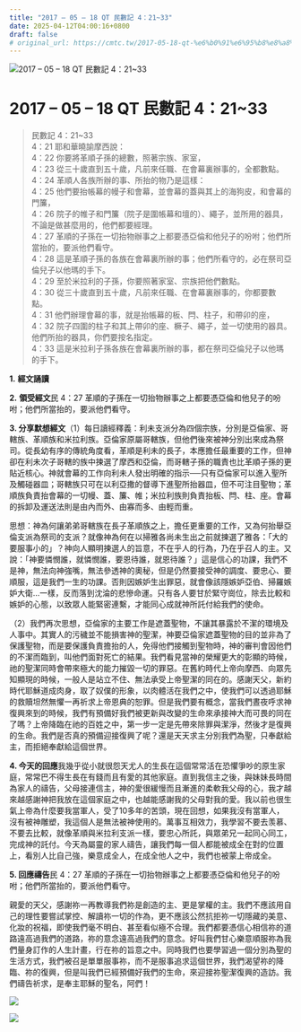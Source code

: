 ```yaml
---
title: "2017 – 05 – 18 QT 民數記 4：21~33"
date: 2025-04-12T04:00:16+0800
draft: false
# original_url: https://cmtc.tw/2017-05-18-qt-%e6%b0%91%e6%95%b8%e8%a8%98-4%ef%bc%9a2133
---
```


![2017 – 05 – 18 QT 民數記 4：21~33](/images/qt.jpg   "2017 – 05 – 18 QT 民數記 4：21~33")

# 2017 – 05 – 18 QT 民數記 4：21~33

> 民數記 4：21~33  
> 4：21 耶和華曉諭摩西說：  
> 4：22 你要將革順子孫的總數，照著宗族、家室，  
> 4：23 從三十歲直到五十歲，凡前來任職、在會幕裏辦事的，全都數點。  
> 4：24 革順人各族所辦的事、所抬的物乃是這樣：  
> 4：25 他們要抬帳幕的幔子和會幕，並會幕的蓋與其上的海狗皮，和會幕的門簾，  
> 4：26 院子的帷子和門簾（院子是圍帳幕和壇的）、繩子，並所用的器具，不論是做甚麼用的，他們都要經理。  
> 4：27 革順的子孫在一切抬物辦事之上都要憑亞倫和他兒子的吩咐；他們所當抬的，要派他們看守。  
> 4：28 這是革順子孫的各族在會幕裏所辦的事；他們所看守的，必在祭司亞倫兒子以他瑪的手下。  
> 4：29 至於米拉利的子孫，你要照著家室、宗族把他們數點。  
> 4：30 從三十歲直到五十歲，凡前來任職、在會幕裏辦事的，你都要數點。  
> 4：31 他們辦理會幕的事，就是抬帳幕的板、閂、柱子，和帶卯的座，  
> 4：32 院子四圍的柱子和其上帶卯的座、橛子、繩子，並一切使用的器具。他們所抬的器具，你們要按名指定。  
> 4：33 這是米拉利子孫各族在會幕裏所辦的事，都在祭司亞倫兒子以他瑪的手下。

**1.** **經文誦讀**

**2.** **領受經文**民 4：27 革順的子孫在一切抬物辦事之上都要憑亞倫和他兒子的吩咐；他們所當抬的，要派他們看守。

**3. 分享默想經文**（1）每日讀經釋義：利未支派分為四個宗族，分別是亞倫家、哥轄族、革順族和米拉利族。亞倫家原屬哥轄族，但他們後來被神分別出來成為祭司。從長幼有序的傳統角度看，革順是利未的長子，本應擔任最重要的工作，但神卻在利未次子哥轄的族中揀選了摩西和亞倫，而哥轄子孫的職責也比革順子孫的更貼近核心。神就會幕的工作向利未人發出明確的指示──只有亞倫家可以進入聖所及觸碰器皿；哥轄族只可在以利亞撒的督導下進聖所抬器皿，但不可注目聖物；革順族負責抬會幕的一切幔、蓋、簾、帷；米拉利族則負責抬板、閂、柱、座。會幕的拆卸及運送法則是由內而外、由寡而多、由輕而重。

思想：神為何讓弟弟哥轄族在長子革順族之上，擔任更重要的工作，又為何抬舉亞倫支派為祭司的支派？就像神為何在以掃雅各尚未生出之前就揀選了雅各：「大的要服事小的」？神向人顯明揀選人的旨意，不在乎人的行為，乃在乎召人的主。又說：「神要憐憫誰，就憐憫誰，要恩待誰，就恩待誰？」這是信心的功課，我們不是神，無法向神強嘴，無法參透神的奧秘，但是仍然要接受神的調度、要忠心、要順服，這是我們一生的功課。否則因嫉妒生出罪惡，就會像該隱嫉妒亞伯、掃羅嫉妒大衛…一樣，反而落到沈淪的悲慘命運。只有各人要甘於緊守崗位，除去比較和嫉妒的心態，以致眾人能緊密連繫，才能同心成就神所託付給我們的使命。

（2）我們再次思想，亞倫家的主要工作是遮蓋聖物，不讓其暴露於不潔的環境及人事中。其實人的污穢並不能損害神的聖潔，神要亞倫家遮蓋聖物的目的並非為了保護聖物，而是要保護負責擔抬的人，免得他們接觸到聖物時，神的審判會因他們的不潔而臨到，叫他們面對死亡的結果。我們看見當神的榮耀更大的彰顯的時候，祂的聖潔同時會帶來極大的能力摧毀一切的罪惡。在舊約時代上帝向摩西、向眾先知顯現的時候，一般人是站立不住、無法承受上帝聖潔的同在的。感謝天父，新約時代耶穌道成肉身，取了奴僕的形象，以肉體活在我們之中，使我們可以透過耶穌的救贖坦然無懼一再祈求上帝恩典的恕罪。但是我們要有概念，當我們晝夜呼求神復興來到的時候，我們有預備好我們被更新與改變的生命來承接神大而可畏的同在了嗎？上帝降臨在祂的百姓之中，第一步一定是先帶來除罪與潔淨，然後才是復興的生命。我們是否真的預備迎接復興了呢？還是天天求主分別我們為聖，只奉獻給主，而拒絕奉獻給這個世界。

**4. 今天的回應**我幾乎從小就很怨天尤人的生長在這個常常活在恐懼爭吵的原生家庭，常常巴不得生長在有錢而且有愛的其他家庭。直到我信主之後，與妹妹長時間為家人的禱告，父母接連信主，神的愛很緩慢而且漸進的柔軟我父母的心，我才越來越感謝神把我放在這個家庭之中，也越能感謝我的父母對我的愛。我以前也很生氣上帝為什麼要我當軍人，受了10多年的苦頭，現在回想，如果我沒有當軍人，沒有被神雕塑，我這個人是無法被神使用的。萬事互相效力，我學習不要去羡慕、不要去比較，就像革順與米拉利支派一樣，要忠心所託，與眾弟兄一起同心同工，完成神的託付。今天為屬靈的家人禱告，讓我們每一個人都能被成全在對的位置上，看別人比自己強，樂意成全人，在成全他人之中，我們也被蒙上帝成全。

**5. 回應禱告**民 4：27 革順的子孫在一切抬物辦事之上都要憑亞倫和他兒子的吩咐；他們所當抬的，要派他們看守。

親愛的天父，感謝祢一再教導我們祢是創造的主、更是掌權的主。我們不應該用自己的理性要嘗試掌控、解讀祢一切的作為，更不應該公然抗拒祢一切隱藏的美意、化妝的祝福，即使我們毫不明白、甚至看似極不合理。我們都要憑信心相信祢的道路遠高過我們的道路，祢的意念遠高過我們的意念。好叫我們甘心樂意順服祢為我們量身訂作的人生計畫，行在祢的旨意之中。同時我們也要學習過一個分別為聖的生活方式，我們被召是單單服事祢，而不是服事追求這個世界，我們渴望祢的降臨、祢的復興，但是叫我們已經預備好我們的生命，來迎接祢聖潔復興的造訪。我們禱告祈求，是奉主耶穌的聖名，阿們！

![](/images/會幕.jpg)

![](/images/322mid_Tabernacle-Prayer.png)